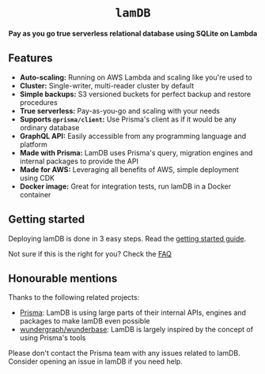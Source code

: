 <div align="center">
  <h1><code>lamDB</code></h1>

  <p>
    <strong>Pay as you go true serverless relational database using SQLite on Lambda</strong>
  </p>
</div>

## Features

- **Auto-scaling:** Running on AWS Lambda and scaling like you're used to
- **Cluster:** Single-writer, multi-reader cluster by default
- **Simple backups:** S3 versioned buckets for perfect backup and restore procedures
- **True serverless:** Pay-as-you-go and scaling with your needs
- **Supports `@prisma/client`:** Use Prisma's client as if it would be any ordinary database
- **GraphQL API:** Easily accessible from any programming language and platform
- **Made with Prisma:** LamDB uses Prisma's query, migration engines and internal packages to provide the API
- **Made for AWS:** Leveraging all benefits of AWS, simple deployment using CDK
- **Docker image:** Great for integration tests, run lamDB in a Docker container

## Getting started

Deploying lamDB is done in 3 easy steps. Read the [getting started guide](docs/getting-started.md).

Not sure if this is the right for you? Check the [FAQ](docs/faq.md)

## Honourable mentions

Thanks to the following related projects:

- [Prisma](https://www.prisma.io/): LamDB is using large parts of their internal APIs, engines and packages to make lamDB even possible
- [wundergraph/wunderbase](https://github.com/wundergraph/wunderbase): LamDB is largely inspired by the concept of using Prisma's tools

Please don't contact the Prisma team with any issues related to lamDB. Consider opening an issue in lamDB if you need help.
